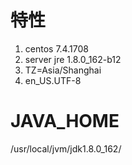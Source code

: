 # 特性

1. centos 7.4.1708
2. server jre 1.8.0_162-b12
3. TZ=Asia/Shanghai
4. en_US.UTF-8

# JAVA_HOME

/usr/local/jvm/jdk1.8.0_162/
